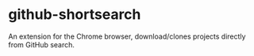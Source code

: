 # github-shortsearch
An extension for the Chrome browser, download/clones projects directly from GitHub search.
